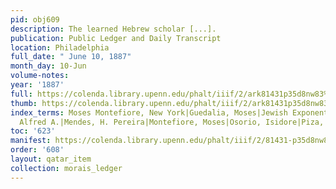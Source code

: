 ```yaml
---
pid: obj609
description: The learned Hebrew scholar [...].
publication: Public Ledger and Daily Transcript
location: Philadelphia
full_date: " June 10, 1887"
month_day: 10-Jun
volume-notes:
year: '1887'
full: https://colenda.library.upenn.edu/phalt/iiif/2/ark81431p35d8nw83%2FSHA256E-s6968584--a88905e155953925a70bde52809556c88bbe69bdc64b323833215add63e9bc7a.jpeg/full/3500,/0/default.jpg
thumb: https://colenda.library.upenn.edu/phalt/iiif/2/ark81431p35d8nw83%2FSHA256E-s6968584--a88905e155953925a70bde52809556c88bbe69bdc64b323833215add63e9bc7a.jpeg/full/!200,200/0/default.jpg
index_terms: Moses Montefiore, New York|Guedalia, Moses|Jewish Exponent (Philadelphia)|Marcus,
  Alfred A.|Mendes, H. Pereira|Montefiore, Moses|Osorio, Isidore|Piza, D. M.
toc: '623'
manifest: https://colenda.library.upenn.edu/phalt/iiif/2/81431-p35d8nw83/manifest
order: '608'
layout: qatar_item
collection: morais_ledger
---
```

